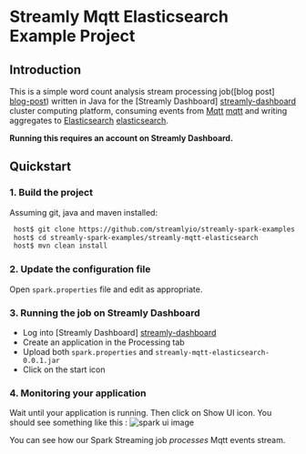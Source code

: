 # Streamly Mqtt Elasticsearch Example Project

## Introduction
This is a simple word count analysis stream processing job([blog post] [blog-post]) written in Java for the [Streamly Dashboard] [streamly-dashboard] cluster computing platform, consuming events from [Mqtt] [mqtt] and writing aggregates to [Elasticsearch] [elasticsearch].

**Running this requires an account on Streamly Dashboard.**

## Quickstart

### 1. Build the project

Assuming git, java and maven installed:

```bash
 host$ git clone https://github.com/streamlyio/streamly-spark-examples.git
 host$ cd streamly-spark-examples/streamly-mqtt-elasticsearch
 host$ mvn clean install
```

### 2. Update the configuration file
Open `spark.properties` file and edit as appropriate.

### 3. Running the job on Streamly Dashboard
 - Log into [Streamly Dashboard] [streamly-dashboard]
 - Create an application in the Processing tab
 - Upload both `spark.properties` and `streamly-mqtt-elasticsearch-0.0.1.jar`
 - Click on the start icon

### 4. Monitoring your application
Wait until your application is running. Then click on Show UI icon. You should see something like this :
![spark ui image][spark-ui-image]

You can see how our Spark Streaming job _processes_ Mqtt events stream.

[spark-ui-image]: https://github.com/streamlyio/streamly-spark-examples/raw/master/streamly-mqtt-elasticsearch/images/spark-ui-image.png
[streamly-dashboard]: https://board.streamly.io:20080
[mqtt]: http://mqtt.org/
[elasticsearch]: https://www.elastic.co/products/elasticsearch
[blog-post]: http://streamly.io/streamly-new/blog.html